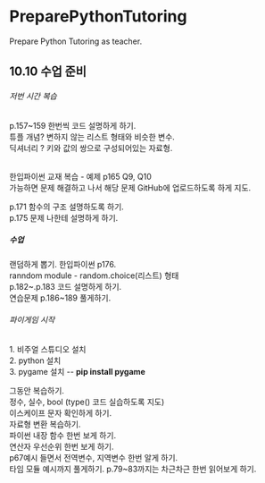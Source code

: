 # PreparePythonTutoring
Prepare Python Tutoring as teacher. 


<h2>10.10 수업 준비</h2>

<h6>저번 시간 복습</h6>
<p>
p.157~159 한번씩 코드 설명하게 하기.<br>
튜플 개념? 변하지 않는 리스트 형태와 비슷한 변수. <br>
딕셔너리 ? 키와 값의 쌍으로 구성되어있는 자료형.
<br><br>

한입파이썬 교재 복습 - 예제 p165 Q9, Q10<br>
가능하면 문제 해결하고 나서 해당 문제 GitHub에 업로드하도록 하게 지도.<br>

p.171 함수의 구조 설명하도록 하기. <br>
p.175 문제 나한테 설명하게 하기. <br>
</p>

<h5>수업</h5>
<p>
랜덤하게 뽑기. 한입파이썬 p176.<br>
ranndom module - random.choice(리스트) 형태<br>
p.182~.p.183 코드 설명하게 하기.<br>
연습문제 p.186~189 풀게하기.<br>

<h6>파이게임 시작</h6>
<p>
1. 비주얼 스튜디오 설치<br> 
2. python 설치 <br>
3. pygame 설치 -- <b>pip install pygame</b> <br>

그동안 복습하기.<br>
정수, 실수, bool (type() 코드 실습하도록 지도)<br>
이스케이프 문자 확인하게 하기.<br>
자료형 변환 복습하기.<br>
파이썬 내장 함수 한번 보게 하기. <br>
연산자 우선순위 한번 보게 하기.<br>
p67예시 들면서 전역변수, 지역변수 한번 알게 하기.<br>
타임 모듈 예시까지 풀게하기. p.79~83까지는 차근차근 한번 읽어보게 하기.


  
</p>
</P>

